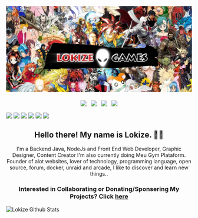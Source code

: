 ## [![lokize header](https://github.com/lokize/lokize/blob/main/ggkQtWOsbL.png)](https://lokize.com)

<p align='center'>
<a href="https://dev.to/lokize"><img height="30" src="https://simpleicons.org/icons/dev-dot-to.svg?raw=true"></a>&nbsp;&nbsp;
<a href="https://twitter.com/lokize"><img height="30" src="https://simpleicons.org/icons/twitter.svg?raw=true"></a>&nbsp;&nbsp;
<a href="https://instagram.com/lokize"><img height="30" src="https://simpleicons.org/icons/instagram.svg?raw=true"></a>&nbsp;&nbsp;
<a href="https://www.linkedin.com/in/lokize/"><img height="30" src="https://simpleicons.org/icons/linkedin.svg?raw=true"></a>
</p>

![](https://img.shields.io/badge/VueJSDev-True-informational?style=flat&logo=data:image/svg%2bxml;base64,<BASE64_DATA>)
![](https://img.shields.io/badge/JavaDev-True-informational?style=flat&logo=data:image/svg%2bxml;base64,<BASE64_DATA>)
![](https://img.shields.io/badge/LinuxDev-True-informational?style=flat&logo=data:image/svg%2bxml;base64,<BASE64_DATA>)
![](https://img.shields.io/badge/AWSDev-True-informational?style=flat&logo=data:image/svg%2bxml;base64,<BASE64_DATA>)
![](https://img.shields.io/badge/AzureDev-True-informational?style=flat&logo=data:image/svg%2bxml;base64,<BASE64_DATA>)
![](https://img.shields.io/badge/GCloudDev-True-informational?style=flat&logo=data:image/svg%2bxml;base64,<BASE64_DATA>)

<h2 align="center">Hello there! My name is Lokize. 👋🤓</h2>
<p align="center">I'm a Backend Java, NodeJs and Front End Web Developer, Graphic Designer, Content Creator
I'm also currently doing Meu Gym Plataform.
Founder of alot websites, lover of technology, programming language, open source, forum, docker, unraid and arcade, I like to discover and learn new things..</p>

<h3 align="center"> Interested in Collaborating or Donating/Sponsering My Projects? Click <a href="https://lokize.com/projects">here</a> </h3>

![Lokize Github Stats](https://github-readme-stats.vercel.app/api?username=lokize&show_icons=true&theme=radical)
